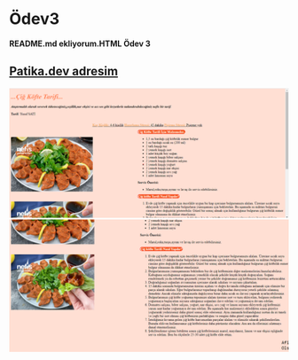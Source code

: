 # Ödev3
**README.md ekliyorum.HTML Ödev 3**
## [Patika.dev adresim](https://app.patika.dev/Skynx)
![ödev3foto1](img/projefotosu.png.png)
![ödev3foto2](img/projeforosu.png.png)